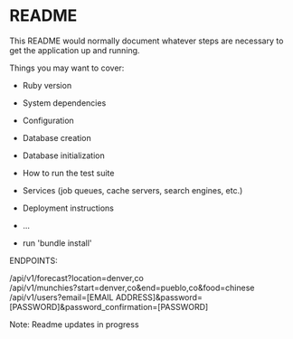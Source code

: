 # README

This README would normally document whatever steps are necessary to get the
application up and running.

Things you may want to cover:

* Ruby version

* System dependencies

* Configuration

* Database creation

* Database initialization

* How to run the test suite

* Services (job queues, cache servers, search engines, etc.)

* Deployment instructions

* ...

* run 'bundle install'

ENDPOINTS:

/api/v1/forecast?location=denver,co  
/api/v1/munchies?start=denver,co&end=pueblo,co&food=chinese
/api/v1/users?email=[EMAIL ADDRESS]&password=[PASSWORD]&password_confirmation=[PASSWORD]

Note: Readme updates in progress
